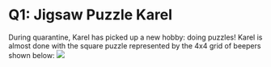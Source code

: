 # Q1: Jigsaw Puzzle Karel

During quarantine, Karel has picked up a new hobby: doing puzzles! Karel is almost done with the square puzzle represented by the 4x4 grid of beepers shown below:
![](https://pandao.github.io/editor.md/images/logos/editormd-logo-180x180.png)
